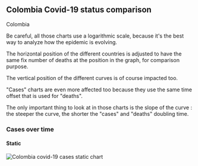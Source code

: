 ## Colombia Covid-19 status comparison 

Colombia



Be careful, all those charts use a logarithmic scale, because it's the best way to analyze how the epidemic is evolving.
 
The horizontal position of the different countries is adjusted to have the same fix number of deaths at the position in the graph, for comparison purpose.

The vertical position of the different curves is of course impacted too.

"Cases" charts are even more affected too because they use the same time offset that is used for "deaths".

The only important thing to look at in those charts is the slope of the curve : the steeper the curve, the shorter the "cases" and "deaths" doubling time.



 
### Cases over time
 
#### Static
![Colombia covid-19 cases static chart](https://raw.githubusercontent.com/madlag/coronavirus_study/master/notebooks/graphs/2020-03-20/countries/Colombia/2020-03-20_Colombia_deaths.png "Colombia covid-19 cases static chart")   


